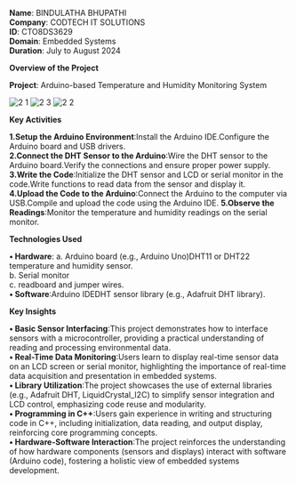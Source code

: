 **Name**: BINDULATHA BHUPATHI<br>
**Company**: CODTECH IT SOLUTIONS<br>
**ID**: CTO8DS3629<br>
**Domain**: Embedded Systems<br>
**Duration**: July to August 2024<br>

**Overview of the Project**

**Project**: Arduino-based Temperature and Humidity Monitoring System

![2 1](https://github.com/user-attachments/assets/e0784a41-6dd2-4da0-a9d7-631fcbd1352b)
![2 3](https://github.com/user-attachments/assets/13f8423f-bec7-4cb2-9c0e-228b454e83bf)
![2 2](https://github.com/user-attachments/assets/88e1ba5d-d74b-42bc-ba74-fff443b082c1)

**Key Activities**<br>

**1.Setup the Arduino Environment**:Install the Arduino IDE.Configure the Arduino board and USB drivers.<br>
**2.Connect the DHT Sensor to the Arduino**:Wire the DHT sensor to the Arduino board.Verify the connections and ensure proper power supply.<br>
**3.Write the Code**:Initialize the DHT sensor and LCD or serial monitor in the code.Write functions to read data from the sensor and display it.<br>
**4.Upload the Code to the Arduino**:Connect the Arduino to the computer via USB.Compile and upload the code using the Arduino IDE.
**5.Observe the Readings**:Monitor the temperature and humidity readings on the serial monitor.<br>

**Technologies Used**<br>

**• Hardware**:
  a. Arduino board (e.g., Arduino Uno)DHT11 or DHT22 temperature and humidity sensor. <br>
  b. Serial monitor  <br>
  c. readboard and jumper wires. <br>
**• Software**:Arduino IDEDHT sensor library (e.g., Adafruit DHT library). <br>

**Key Insights**

**• Basic Sensor Interfacing**:This project demonstrates how to interface sensors with a microcontroller, providing a practical understanding of reading and processing environmental data. <br>
**• Real-Time Data Monitoring**:Users learn to display real-time sensor data on an LCD screen or serial monitor, highlighting the importance of real-time data acquisition and presentation in embedded systems.<br>
**• Library Utilization**:The project showcases the use of external libraries (e.g., Adafruit DHT, LiquidCrystal_I2C) to simplify sensor integration and LCD control, emphasizing code reuse and modularity.<br>
**• Programming in C++**:Users gain experience in writing and structuring code in C++, including initialization, data reading, and output display, reinforcing core programming concepts.<br>
**• Hardware-Software Interaction**:The project reinforces the understanding of how hardware components (sensors and displays) interact with software (Arduino code), fostering a holistic view of embedded systems development.
